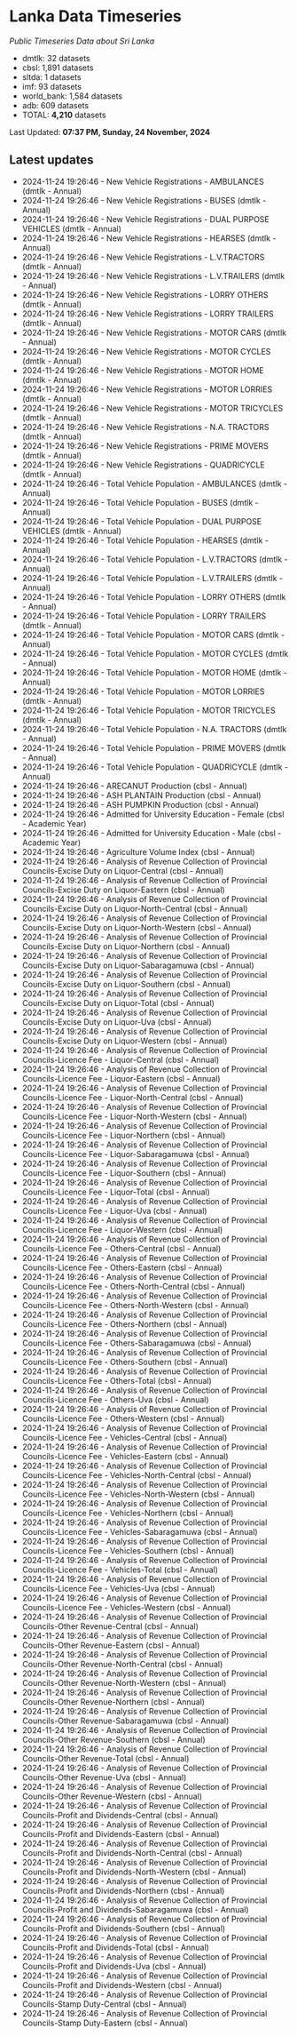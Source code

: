 # Lanka Data Timeseries
*Public Timeseries Data about Sri Lanka*

* dmtlk: 32 datasets
* cbsl: 1,891 datasets
* sltda: 1 datasets
* imf: 93 datasets
* world_bank: 1,584 datasets
* adb: 609 datasets
* TOTAL: **4,210** datasets

Last Updated: **07:37 PM, Sunday, 24 November, 2024**

## Latest updates

* 2024-11-24 19:26:46 - New Vehicle Registrations - AMBULANCES (dmtlk - Annual)
* 2024-11-24 19:26:46 - New Vehicle Registrations - BUSES (dmtlk - Annual)
* 2024-11-24 19:26:46 - New Vehicle Registrations - DUAL PURPOSE VEHICLES (dmtlk - Annual)
* 2024-11-24 19:26:46 - New Vehicle Registrations - HEARSES (dmtlk - Annual)
* 2024-11-24 19:26:46 - New Vehicle Registrations - L.V.TRACTORS (dmtlk - Annual)
* 2024-11-24 19:26:46 - New Vehicle Registrations - L.V.TRAILERS (dmtlk - Annual)
* 2024-11-24 19:26:46 - New Vehicle Registrations - LORRY OTHERS (dmtlk - Annual)
* 2024-11-24 19:26:46 - New Vehicle Registrations - LORRY TRAILERS (dmtlk - Annual)
* 2024-11-24 19:26:46 - New Vehicle Registrations - MOTOR CARS (dmtlk - Annual)
* 2024-11-24 19:26:46 - New Vehicle Registrations - MOTOR CYCLES (dmtlk - Annual)
* 2024-11-24 19:26:46 - New Vehicle Registrations - MOTOR HOME (dmtlk - Annual)
* 2024-11-24 19:26:46 - New Vehicle Registrations - MOTOR LORRIES (dmtlk - Annual)
* 2024-11-24 19:26:46 - New Vehicle Registrations - MOTOR TRICYCLES (dmtlk - Annual)
* 2024-11-24 19:26:46 - New Vehicle Registrations - N.A. TRACTORS (dmtlk - Annual)
* 2024-11-24 19:26:46 - New Vehicle Registrations - PRIME MOVERS (dmtlk - Annual)
* 2024-11-24 19:26:46 - New Vehicle Registrations - QUADRICYCLE (dmtlk - Annual)
* 2024-11-24 19:26:46 - Total Vehicle Population - AMBULANCES (dmtlk - Annual)
* 2024-11-24 19:26:46 - Total Vehicle Population - BUSES (dmtlk - Annual)
* 2024-11-24 19:26:46 - Total Vehicle Population - DUAL PURPOSE VEHICLES (dmtlk - Annual)
* 2024-11-24 19:26:46 - Total Vehicle Population - HEARSES (dmtlk - Annual)
* 2024-11-24 19:26:46 - Total Vehicle Population - L.V.TRACTORS (dmtlk - Annual)
* 2024-11-24 19:26:46 - Total Vehicle Population - L.V.TRAILERS (dmtlk - Annual)
* 2024-11-24 19:26:46 - Total Vehicle Population - LORRY OTHERS (dmtlk - Annual)
* 2024-11-24 19:26:46 - Total Vehicle Population - LORRY TRAILERS (dmtlk - Annual)
* 2024-11-24 19:26:46 - Total Vehicle Population - MOTOR CARS (dmtlk - Annual)
* 2024-11-24 19:26:46 - Total Vehicle Population - MOTOR CYCLES (dmtlk - Annual)
* 2024-11-24 19:26:46 - Total Vehicle Population - MOTOR HOME (dmtlk - Annual)
* 2024-11-24 19:26:46 - Total Vehicle Population - MOTOR LORRIES (dmtlk - Annual)
* 2024-11-24 19:26:46 - Total Vehicle Population - MOTOR TRICYCLES (dmtlk - Annual)
* 2024-11-24 19:26:46 - Total Vehicle Population - N.A. TRACTORS (dmtlk - Annual)
* 2024-11-24 19:26:46 - Total Vehicle Population - PRIME MOVERS (dmtlk - Annual)
* 2024-11-24 19:26:46 - Total Vehicle Population - QUADRICYCLE (dmtlk - Annual)
* 2024-11-24 19:26:46 - ARECANUT Production (cbsl - Annual)
* 2024-11-24 19:26:46 - ASH PLANTAIN Production (cbsl - Annual)
* 2024-11-24 19:26:46 - ASH PUMPKIN Production (cbsl - Annual)
* 2024-11-24 19:26:46 - Admitted for University Education - Female (cbsl - Academic Year)
* 2024-11-24 19:26:46 - Admitted for University Education - Male (cbsl - Academic Year)
* 2024-11-24 19:26:46 - Agriculture Volume Index (cbsl - Annual)
* 2024-11-24 19:26:46 - Analysis of Revenue Collection of Provincial Councils-Excise Duty on Liquor-Central (cbsl - Annual)
* 2024-11-24 19:26:46 - Analysis of Revenue Collection of Provincial Councils-Excise Duty on Liquor-Eastern (cbsl - Annual)
* 2024-11-24 19:26:46 - Analysis of Revenue Collection of Provincial Councils-Excise Duty on Liquor-North-Central (cbsl - Annual)
* 2024-11-24 19:26:46 - Analysis of Revenue Collection of Provincial Councils-Excise Duty on Liquor-North-Western (cbsl - Annual)
* 2024-11-24 19:26:46 - Analysis of Revenue Collection of Provincial Councils-Excise Duty on Liquor-Northern (cbsl - Annual)
* 2024-11-24 19:26:46 - Analysis of Revenue Collection of Provincial Councils-Excise Duty on Liquor-Sabaragamuwa (cbsl - Annual)
* 2024-11-24 19:26:46 - Analysis of Revenue Collection of Provincial Councils-Excise Duty on Liquor-Southern (cbsl - Annual)
* 2024-11-24 19:26:46 - Analysis of Revenue Collection of Provincial Councils-Excise Duty on Liquor-Total (cbsl - Annual)
* 2024-11-24 19:26:46 - Analysis of Revenue Collection of Provincial Councils-Excise Duty on Liquor-Uva (cbsl - Annual)
* 2024-11-24 19:26:46 - Analysis of Revenue Collection of Provincial Councils-Excise Duty on Liquor-Western (cbsl - Annual)
* 2024-11-24 19:26:46 - Analysis of Revenue Collection of Provincial Councils-Licence Fee - Liquor-Central (cbsl - Annual)
* 2024-11-24 19:26:46 - Analysis of Revenue Collection of Provincial Councils-Licence Fee - Liquor-Eastern (cbsl - Annual)
* 2024-11-24 19:26:46 - Analysis of Revenue Collection of Provincial Councils-Licence Fee - Liquor-North-Central (cbsl - Annual)
* 2024-11-24 19:26:46 - Analysis of Revenue Collection of Provincial Councils-Licence Fee - Liquor-North-Western (cbsl - Annual)
* 2024-11-24 19:26:46 - Analysis of Revenue Collection of Provincial Councils-Licence Fee - Liquor-Northern (cbsl - Annual)
* 2024-11-24 19:26:46 - Analysis of Revenue Collection of Provincial Councils-Licence Fee - Liquor-Sabaragamuwa (cbsl - Annual)
* 2024-11-24 19:26:46 - Analysis of Revenue Collection of Provincial Councils-Licence Fee - Liquor-Southern (cbsl - Annual)
* 2024-11-24 19:26:46 - Analysis of Revenue Collection of Provincial Councils-Licence Fee - Liquor-Total (cbsl - Annual)
* 2024-11-24 19:26:46 - Analysis of Revenue Collection of Provincial Councils-Licence Fee - Liquor-Uva (cbsl - Annual)
* 2024-11-24 19:26:46 - Analysis of Revenue Collection of Provincial Councils-Licence Fee - Liquor-Western (cbsl - Annual)
* 2024-11-24 19:26:46 - Analysis of Revenue Collection of Provincial Councils-Licence Fee - Others-Central (cbsl - Annual)
* 2024-11-24 19:26:46 - Analysis of Revenue Collection of Provincial Councils-Licence Fee - Others-Eastern (cbsl - Annual)
* 2024-11-24 19:26:46 - Analysis of Revenue Collection of Provincial Councils-Licence Fee - Others-North-Central (cbsl - Annual)
* 2024-11-24 19:26:46 - Analysis of Revenue Collection of Provincial Councils-Licence Fee - Others-North-Western (cbsl - Annual)
* 2024-11-24 19:26:46 - Analysis of Revenue Collection of Provincial Councils-Licence Fee - Others-Northern (cbsl - Annual)
* 2024-11-24 19:26:46 - Analysis of Revenue Collection of Provincial Councils-Licence Fee - Others-Sabaragamuwa (cbsl - Annual)
* 2024-11-24 19:26:46 - Analysis of Revenue Collection of Provincial Councils-Licence Fee - Others-Southern (cbsl - Annual)
* 2024-11-24 19:26:46 - Analysis of Revenue Collection of Provincial Councils-Licence Fee - Others-Total (cbsl - Annual)
* 2024-11-24 19:26:46 - Analysis of Revenue Collection of Provincial Councils-Licence Fee - Others-Uva (cbsl - Annual)
* 2024-11-24 19:26:46 - Analysis of Revenue Collection of Provincial Councils-Licence Fee - Others-Western (cbsl - Annual)
* 2024-11-24 19:26:46 - Analysis of Revenue Collection of Provincial Councils-Licence Fee - Vehicles-Central (cbsl - Annual)
* 2024-11-24 19:26:46 - Analysis of Revenue Collection of Provincial Councils-Licence Fee - Vehicles-Eastern (cbsl - Annual)
* 2024-11-24 19:26:46 - Analysis of Revenue Collection of Provincial Councils-Licence Fee - Vehicles-North-Central (cbsl - Annual)
* 2024-11-24 19:26:46 - Analysis of Revenue Collection of Provincial Councils-Licence Fee - Vehicles-North-Western (cbsl - Annual)
* 2024-11-24 19:26:46 - Analysis of Revenue Collection of Provincial Councils-Licence Fee - Vehicles-Northern (cbsl - Annual)
* 2024-11-24 19:26:46 - Analysis of Revenue Collection of Provincial Councils-Licence Fee - Vehicles-Sabaragamuwa (cbsl - Annual)
* 2024-11-24 19:26:46 - Analysis of Revenue Collection of Provincial Councils-Licence Fee - Vehicles-Southern (cbsl - Annual)
* 2024-11-24 19:26:46 - Analysis of Revenue Collection of Provincial Councils-Licence Fee - Vehicles-Total (cbsl - Annual)
* 2024-11-24 19:26:46 - Analysis of Revenue Collection of Provincial Councils-Licence Fee - Vehicles-Uva (cbsl - Annual)
* 2024-11-24 19:26:46 - Analysis of Revenue Collection of Provincial Councils-Licence Fee - Vehicles-Western (cbsl - Annual)
* 2024-11-24 19:26:46 - Analysis of Revenue Collection of Provincial Councils-Other Revenue-Central (cbsl - Annual)
* 2024-11-24 19:26:46 - Analysis of Revenue Collection of Provincial Councils-Other Revenue-Eastern (cbsl - Annual)
* 2024-11-24 19:26:46 - Analysis of Revenue Collection of Provincial Councils-Other Revenue-North-Central (cbsl - Annual)
* 2024-11-24 19:26:46 - Analysis of Revenue Collection of Provincial Councils-Other Revenue-North-Western (cbsl - Annual)
* 2024-11-24 19:26:46 - Analysis of Revenue Collection of Provincial Councils-Other Revenue-Northern (cbsl - Annual)
* 2024-11-24 19:26:46 - Analysis of Revenue Collection of Provincial Councils-Other Revenue-Sabaragamuwa (cbsl - Annual)
* 2024-11-24 19:26:46 - Analysis of Revenue Collection of Provincial Councils-Other Revenue-Southern (cbsl - Annual)
* 2024-11-24 19:26:46 - Analysis of Revenue Collection of Provincial Councils-Other Revenue-Total (cbsl - Annual)
* 2024-11-24 19:26:46 - Analysis of Revenue Collection of Provincial Councils-Other Revenue-Uva (cbsl - Annual)
* 2024-11-24 19:26:46 - Analysis of Revenue Collection of Provincial Councils-Other Revenue-Western (cbsl - Annual)
* 2024-11-24 19:26:46 - Analysis of Revenue Collection of Provincial Councils-Profit and Dividends-Central (cbsl - Annual)
* 2024-11-24 19:26:46 - Analysis of Revenue Collection of Provincial Councils-Profit and Dividends-Eastern (cbsl - Annual)
* 2024-11-24 19:26:46 - Analysis of Revenue Collection of Provincial Councils-Profit and Dividends-North-Central (cbsl - Annual)
* 2024-11-24 19:26:46 - Analysis of Revenue Collection of Provincial Councils-Profit and Dividends-North-Western (cbsl - Annual)
* 2024-11-24 19:26:46 - Analysis of Revenue Collection of Provincial Councils-Profit and Dividends-Northern (cbsl - Annual)
* 2024-11-24 19:26:46 - Analysis of Revenue Collection of Provincial Councils-Profit and Dividends-Sabaragamuwa (cbsl - Annual)
* 2024-11-24 19:26:46 - Analysis of Revenue Collection of Provincial Councils-Profit and Dividends-Southern (cbsl - Annual)
* 2024-11-24 19:26:46 - Analysis of Revenue Collection of Provincial Councils-Profit and Dividends-Total (cbsl - Annual)
* 2024-11-24 19:26:46 - Analysis of Revenue Collection of Provincial Councils-Profit and Dividends-Uva (cbsl - Annual)
* 2024-11-24 19:26:46 - Analysis of Revenue Collection of Provincial Councils-Profit and Dividends-Western (cbsl - Annual)
* 2024-11-24 19:26:46 - Analysis of Revenue Collection of Provincial Councils-Stamp Duty-Central (cbsl - Annual)
* 2024-11-24 19:26:46 - Analysis of Revenue Collection of Provincial Councils-Stamp Duty-Eastern (cbsl - Annual)